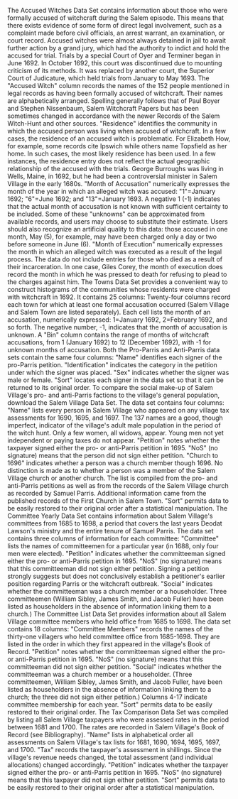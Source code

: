 The Accused Witches Data Set contains information about those who were formally accused of witchcraft during the Salem episode. This means that there exists evidence of some form of direct legal involvement, such as a complaint made before civil officials, an arrest warrant, an examination, or court record. Accused witches were almost always detained in jail to await further action by a grand jury, which had the authority to indict and hold the accused for trial. Trials by a special Court of Oyer and Terminer began in June 1692. In October 1692, this court was discontinued due to mounting criticism of its methods. It was replaced by another court, the Superior Court of Judicature, which held trials from January to May 1693.
The "Accused Witch" column records the names of the 152 people mentioned in legal records as having been formally accused of witchcraft. Their names are alphabetically arranged. Spelling generally follows that of Paul Boyer and Stephen Nissenbaum, Salem Witchcraft Papers but has been sometimes changed in accordance with the newer Records of the Salem Witch-Hunt and other sources.
"Residence" identifies the community in which the accused person was living when accused of witchcraft. In a few cases, the residence of an accused witch is problematic. For Elizabeth How, for example, some records cite Ipswich while others name Topsfield as her home. In such cases, the most likely residence has been used. In a few instances, the residence entry does not reflect the actual geographic relationship of the accused with the trials. George Burroughs was living in Wells, Maine, in 1692, but he had been a controversial minister in Salem Village in the early 1680s.
"Month of Accusation" numerically expresses the month of the year in which an alleged witch was accused: "1"=January 1692; "6"=June 1692; and "13"=January 1693. A negative 1 (-1) indicates that the actual month of accusation is not known with sufficient certainty to be included. Some of these "unknowns" can be approximated from available records, and users may choose to substitute their estimate. Users should also recognize an artificial quality to this data: those accused in one month, May (5), for example, may have been charged only a day or two before someone in June (6).
"Month of Execution" numerically expresses the month in which an alleged witch was executed as a result of the legal process. The data do not include entries for those who died as a result of their incarceration. In one case, Giles Corey, the month of execution does record the month in which he was pressed to death for refusing to plead to the charges against him.
The Towns Data Set provides a convenient way to construct histograms of the communities whose residents were charged with witchcraft in 1692. It contains 25 columns:
Twenty-four columns record each town for which at least one formal accusation occurred (Salem Village and Salem Town are listed separately). Each cell lists the month of an accusation, numerically expressed: 1=January 1692, 2=February 1692, and so forth. The negative number, -1, indicates that the month of accusation is unknown.
A "Bin" column contains the range of months of witchcraft accusations, from 1 (January 1692) to 12 (December 1692), with -1 for unknown months of accusation.
Both the Pro-Parris and Anti-Parris data sets contain the same four columns:
"Name" identifies each signer of the pro-Parris petition.
"Identification" indicates the category in the petition under which the signer was placed.
"Sex" indicates whether the signer was male or female.
"Sort" locates each signer in the data set so that it can be returned to its original order.
To compare the social make-up of Salem Village's pro- and anti-Parris factions to the village's general population, download the Salem Village Data Set. The data set contains four columns:
"Name" lists every person in Salem Village who appeared on any village tax assessments for 1690, 1695, and 1697. The 137 names are a good, though imperfect, indicator of the village's adult male population in the period of the witch hunt. Only a few women, all widows, appear. Young men not yet independent or paying taxes do not appear.
"Petition" notes whether the taxpayer signed either the pro- or anti-Parris petition in 1695. "NoS" (no signature) means that the person did not sign either petition.
"Church to 1696" indicates whether a person was a church member though 1696. No distinction is made as to whether a person was a member of the Salem Village church or another church. The list is compiled from the pro- and anti-Parris petitions as well as from the records of the Salem Village church as recorded by Samuel Parris. Additional information came from the published records of the First Church in Salem Town.
"Sort" permits data to be easily restored to their original order after a statistical manipulation.
The Committee Yearly Data Set contains information about Salem Village's committees from 1685 to 1698, a period that covers the last years Deodat Lawson's ministry and the entire tenure of Samuel Parris. The data set contains three columns of information for each committee:
"Committee" lists the names of committeemen for a particular year (in 1688, only four men were elected).
"Petition" indicates whether the committeeman signed either the pro- or anti-Parris petition in 1695. "NoS" (no signature) means that this committeeman did not sign either petition. Signing a petition strongly suggests but does not conclusively establish a petitioner's earlier position regarding Parris or the witchcraft outbreak.
"Social" indicates whether the committeeman was a church member or a householder. Three committeemen (William Sibley, James Smith, and Jacob Fuller) have been listed as householders in the absence of information linking them to a church.)
The Committee List Data Set provides information about all Salem Village committee members who held office from 1685 to 1698. The data set contains 18 columns:
"Committee Members" records the names of the thirty-one villagers who held committee office from 1685-1698. They are listed in the order in which they first appeared in the village's Book of Record.
"Petition" notes whether the committeeman signed either the pro- or anti-Parris petition in 1695. "NoS" (no signature) means that this committeeman did not sign either petition.
"Social" indicates whether the committeeman was a church member or a householder. (Three committeemen, William Sibley, James Smith, and Jacob Fuller, have been listed as householders in the absence of information linking them to a church; the three did not sign either petition.)
Columns 4-17 indicate committee membership for each year.
"Sort" permits data to be easily restored to their original order.
The Tax Comparison Data Set was compiled by listing all Salem Village taxpayers who were assessed rates in the period between 1681 and 1700. The rates are recorded in Salem Village's Book of Record (see Bibliography).
"Name" lists in alphabetical order all assessments on Salem Village's tax lists for 1681, 1690, 1694, 1695, 1697, and 1700.
"Tax" records the taxpayer's assessment in shillings. Since the village's revenue needs changed, the total assessment (and individual allocations) changed accordingly.
"Petition" indicates whether the taxpayer signed either the pro- or anti-Parris petition in 1695. "NoS" (no signature) means that this taxpayer did not sign either petition.
"Sort" permits data to be easily restored to their original order after a statistical manipulation.